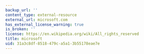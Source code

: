```yaml
---
backup_url: ''
content_type: external-resource
external_url: microsoft.com
has_external_license_warning: true
is_broken: ''
license: https://en.wikipedia.org/wiki/All_rights_reserved
title: microsoft
uid: 31a3c8df-8518-479c-a5a1-3b55178eae7e
---
```

